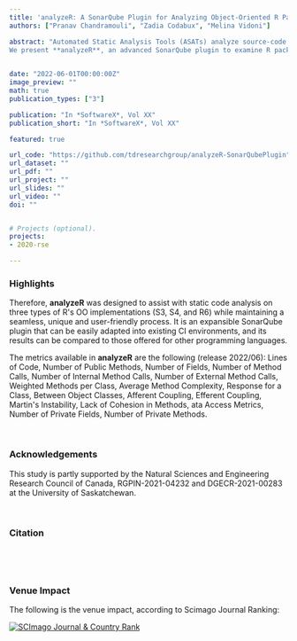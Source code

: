 ```yaml
---
title: 'analyzeR: A SonarQube Plugin for Analyzing Object-Oriented R Packages'
authors: ["Pranav Chandramouli", "Zadia Codabux", "Melina Vidoni"]

abstract: "Automated Static Analysis Tools (ASATs) analyze source-code to capture defects and ensure higher quality. SonarQube is a renown ASAT that supports mainstream programming languages. However, R programming is not included. R is an increasingly popular multi-paradigm and package-based programming environment for scientific programming. Nevertheless, R's Object-Oriented (OO) functionalities are implemented through three different systems: S3, S4, and R6, and seldom used by developers.
We present **analyzeR**, an advanced SonarQube plugin to examine R packages built in any of the current OO models. It implements widely-used, commonly-accepted OO metrics and displays the results using SonarQube's graphical interface for increased usability, implementing an array of metrics."
  

date: "2022-06-01T00:00:00Z"
image_preview: ""
math: true
publication_types: ["3"]

publication: "In *SoftwareX*, Vol XX"
publication_short: "In *SoftwareX*, Vol XX"

featured: true

url_code: "https://github.com/tdresearchgroup/analyzeR-SonarQubePlugin"
url_dataset: ""
url_pdf: ""
url_project: ""
url_slides: ""
url_video: ""
doi: ""


# Projects (optional).
projects:
- 2020-rse

---
```


### Highlights


Therefore, **analyzeR** was designed to assist with static code analysis on three types of R's OO implementations (S3, S4, and R6) while maintaining a seamless, unique and user-friendly process. It is an expansible SonarQube plugin that can be easily adapted into existing CI environments, and its results can be compared to those offered for other programming languages.

The metrics available in **analyzeR** are the following (release 2022/06): Lines of Code, Number of Public Methods, Number of Fields, Number of Method Calls, Number of Internal Method Calls, Number of External Method Calls, Weighted Methods per Class, Average Method Complexity, Response for a Class, Between Object Classes, Afferent Coupling, Efferent Coupling, Martin's Instability, Lack of Cohesion in Methods, ata  Access Metrics, Number of Private Fields, Number of Private Methods.






<br />


### Acknowledgements

This study is partly supported by the Natural Sciences and Engineering Research Council of Canada, RGPIN-2021-04232 and DGECR-2021-00283 at the University of Saskatchewan. 




<br />





### Citation

```


```



<br />


### Venue Impact

The following is the venue impact, according to Scimago Journal Ranking:


<a href="https://www.scimagojr.com/journalsearch.php?q=21100422153&amp;tip=sid&amp;exact=no" title="SCImago Journal &amp; Country Rank"><img border="0" src="https://www.scimagojr.com/journal_img.php?id=21100422153" alt="SCImago Journal &amp; Country Rank"  /></a>
